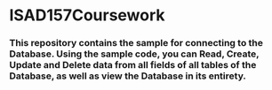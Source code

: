 # ISAD157Coursework

### This repository contains the sample for connecting to the Database. Using the sample code, you can Read, Create, Update and Delete data from all fields of all tables of the Database, as well as view the Database in its entirety.
